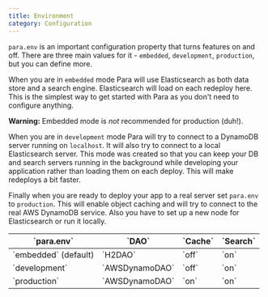 ```yaml
---
title: Environment
category: Configuration
---
```


`para.env` is an important configuration property that turns features on and off. There are three main
values for it - `embedded`, `development`, `production`, but you can define more.

When you are in `embedded` mode Para will use Elasticsearch as both data store and a search engine. Elasticsearch will
load on each redeploy here. This is the simplest way to get started with Para as you don't need to configure anything.

**Warning:** Embedded mode is _not_ recommended for production (duh!).

When you are in `development` mode Para will try to connect to a DynamoDB server running on `localhost`. It will also
try to connect to a local Elasticsearch server. This mode was created so that you can keep your DB and search
servers running in the background while developing your application rather than loading them on each deploy. This will
make redeploys a bit faster.

Finally when you are ready to deploy your app to a real server set `para.env` to `production`. This will enable object
caching and will try to connect to the real AWS DynamoDB service. Also you have to set up a new node for Elasticsearch
or run it locally.

<table class="table table-striped">
	<thead>
		<tr>
			<th>`para.env`</th>
			<th>`DAO`</th>
			<th>`Cache`</th>
			<th>`Search`</th>
		</tr>
	</thead>
	<tbody>
		<tr><td>`embedded` (default)</td><td>`H2DAO`</td><td>`off`</td><td>`on`</td></tr>
		<tr><td>`development`</td><td>`AWSDynamoDAO`</td><td>`off`</td><td>`on`</td></tr>
		<tr><td>`production`</td><td>`AWSDynamoDAO`</td><td>`on`</td><td>`on`</td></tr>
	</tbody>
</table>

